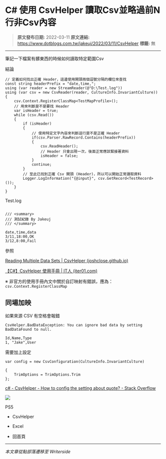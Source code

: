 # C# 使用 CsvHelper 讀取Csv並略過前N行非Csv內容

> **原文發布日期:** 2022-03-11
> **原文連結:** https://www.dotblogs.com.tw/jakeuj/2022/03/11/CsvHelper
> **標籤:** 無

---

筆記一下檔案有髒東西的時候如何讀取特定範圍Csv

結論

```
// 定義如何找出正確 Header，這邊使用開頭兩個逗號分隔的欄位來查找
const string headerPrefix = "date,time,";
using (var reader = new StreamReader(@"D:\Test.log"))
using (var csv = new CsvReader(reader, CultureInfo.InvariantCulture))
{
    csv.Context.RegisterClassMap<TestMapProfile>();
    // 用來判斷是不是要找 Header
    var isHeader = true;
    while (csv.Read())
    {
        if (isHeader)
        {
            // 使用特定文字內容來判斷這行是不是正確 Header
            if(csv.Parser.RawRecord.Contains(headerPrefix))
            {
                csv.ReadHeader();
                // Header 只會出現一次，後面正常應該緊接著資料
                isHeader = false;
            }
            continue;
        }
        // 至此已找到正確 Csv 開頭 (Header)，所以可以開始正常讀取資料
        Logger.LogInformation("{@input}", csv.GetRecord<TestRecord>());
    }
}
```

Test.log

```

/// <summary>
/// 測試紀錄 By Jakeuj
/// </summary>

date,time,data
3/11,18:00,OK
3/12,8:00,Fail
```

參照

[Reading Multiple Data Sets | CsvHelper (joshclose.github.io)](https://joshclose.github.io/CsvHelper/examples/reading/reading-multiple-data-sets/)

[【C#】CsvHelper 使用手冊 | IT人 (iter01.com)](https://iter01.com/506823.html)

※ 非官方的使用手冊內文中關於自訂映射有錯誤，應為：`csv.Context.RegisterClassMap`

## 同場加映

如果來源 CSV 有空格會報錯

`CsvHelper.BadDataException: You can ignore bad data by setting BadDataFound to null.`

```
Id,Name,Type
1, "Jake",User
```

需要加上設定

```
var config = new CsvConfiguration(CultureInfo.InvariantCulture)

{
    TrimOptions = TrimOptions.Trim
};
```

[c# - CsvHelper - How to config the setting about quote? - Stack Overflow](https://stackoverflow.com/questions/71481331/csvhelper-how-to-config-the-setting-about-quote)

![](https://card.psnprofiles.com/1/jakeuj.png)

PS5

* CsvHelper
* Excel

* 回首頁

---

*本文章從點部落遷移至 Writerside*

